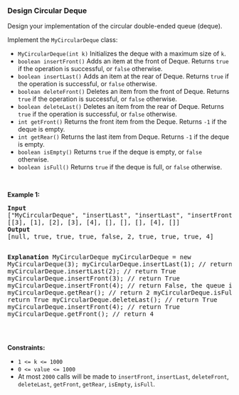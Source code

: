 
<h3>Design Circular Deque</h3>
<div><p>Design your implementation of the circular double-ended queue (deque).</p>
<p>Implement the <code>MyCircularDeque</code> class:</p>
<ul>
<li><code>MyCircularDeque(int k)</code> Initializes the deque with a maximum size of <code>k</code>.</li>
<li><code>boolean insertFront()</code> Adds an item at the front of Deque. Returns <code>true</code> if the operation is successful, or <code>false</code> otherwise.</li>
<li><code>boolean insertLast()</code> Adds an item at the rear of Deque. Returns <code>true</code> if the operation is successful, or <code>false</code> otherwise.</li>
<li><code>boolean deleteFront()</code> Deletes an item from the front of Deque. Returns <code>true</code> if the operation is successful, or <code>false</code> otherwise.</li>
<li><code>boolean deleteLast()</code> Deletes an item from the rear of Deque. Returns <code>true</code> if the operation is successful, or <code>false</code> otherwise.</li>
<li><code>int getFront()</code> Returns the front item from the Deque. Returns <code>-1</code> if the deque is empty.</li>
<li><code>int getRear()</code> Returns the last item from Deque. Returns <code>-1</code> if the deque is empty.</li>
<li><code>boolean isEmpty()</code> Returns <code>true</code> if the deque is empty, or <code>false</code> otherwise.</li>
<li><code>boolean isFull()</code> Returns <code>true</code> if the deque is full, or <code>false</code> otherwise.</li>
</ul>
<p> </p>
<p><strong>Example 1:</strong></p>
<pre><strong>Input</strong>
["MyCircularDeque", "insertLast", "insertLast", "insertFront", "insertFront", "getRear", "isFull", "deleteLast", "insertFront", "getFront"]
[[3], [1], [2], [3], [4], [], [], [], [4], []]
<strong>Output</strong>
[null, true, true, true, false, 2, true, true, true, 4]

<strong>Explanation</strong>
MyCircularDeque myCircularDeque = new MyCircularDeque(3);
myCircularDeque.insertLast(1);  // return True
myCircularDeque.insertLast(2);  // return True
myCircularDeque.insertFront(3); // return True
myCircularDeque.insertFront(4); // return False, the queue is full.
myCircularDeque.getRear();      // return 2
myCircularDeque.isFull();       // return True
myCircularDeque.deleteLast();   // return True
myCircularDeque.insertFront(4); // return True
myCircularDeque.getFront();     // return 4
</pre>
<p> </p>
<p><strong>Constraints:</strong></p>
<ul>
<li><code>1 &lt;= k &lt;= 1000</code></li>
<li><code>0 &lt;= value &lt;= 1000</code></li>
<li>At most <code>2000</code> calls will be made to <code>insertFront</code>, <code>insertLast</code>, <code>deleteFront</code>, <code>deleteLast</code>, <code>getFront</code>, <code>getRear</code>, <code>isEmpty</code>, <code>isFull</code>.</li>
</ul>
</div>
